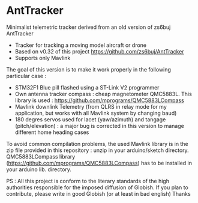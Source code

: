 # AntTracker

Minimalist telemetric tracker derived from an old version of zs6buj AntTracker
- Tracker for tracking a moving model aircraft or drone
- Based on v0.32 of this project https://github.com/zs6buj/AntTracker
- Supports only Mavlink 

The goal of this version is to make it work properly in the following particular case :
- STM32F1 Blue pill flashed using a ST-Link V2 programmer
- Own antenna tracker compass : cheap magnetometer QMC5883L. This library is used : https://github.com/mprograms/QMC5883LCompass
- Mavlink downlink Telemetry (from QLRS in relay mode for my application, but works with all Mavlink system by changing baud)
- 180 degres servos used for lacet (yaw/azimuth) and tangage (pitch/elevation) : a major bug is corrected in this version to manage different home heading cases

To avoid common compilation problems, the used Mavlink library is in the zip file provided in this repository : unzip in your arduino/sketch directory.
QMC5883LCompass library (https://github.com/mprograms/QMC5883LCompass) has to be installed in your arduino lib. directory.

PS : 
All this project is conform to the literary standards of the high authorities responsible for the imposed diffusion of Globish.
If you plan to contribute, please write in good Globish (or at least in bad english)
Thanks
